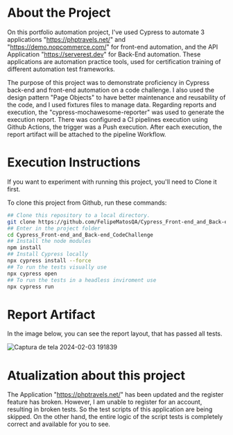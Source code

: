 # About the Project

On this portfolio automation project, I've used Cypress to automate 3 applications "https://phptravels.net/" and "https://demo.nopcommerce.com/" for front-end automation, and the API Application "https://serverest.dev" for Back-End automation. These applications are automation practice tools, used for certification training of different automation test frameworks.

The purpose of this project was to demonstrate proficiency in Cypress back-end and front-end automation on a code challenge. I also used the design pattern "Page Objects" to have better maintenance and reusability of the code, and I used fixtures files to manage data.
Regarding reports and execution, the "cypress-mochawesome-reporter" was used to generate the execution report. There was configured a CI pipelines execution using Github Actions, the trigger was a Push execution. After each execution, the report artifact will be attached to the pipeline Workflow.


# Execution Instructions

If you want to experiment with running this project, you'll need to Clone it first.

To clone this project from Github, run these commands:

```bash
## Clone this repository to a local directory.
git clone https://github.com/FelipeMatosQA/Cypress_Front-end_and_Back-end_CodeChallenge.git
## Enter in the project folder
cd Cypress_Front-end_and_Back-end_CodeChallenge
## Install the node modules
npm install
## Install Cypress locally
npx cypress install --force
## To run the tests visually use
npx cypress open
## To run the tests in a headless inviroment use
npx cypress run
```

# Report Artifact

In the image below, you can see the report layout, that has passed all tests.

![Captura de tela 2024-02-03 191839](https://github.com/FelipeMatosQA/Cypress_Front-end_and_Back-end_CodeChallenge/assets/121990373/d4dda023-0d7a-47df-a363-5f774f9e9fff)

# Atualization about this project

The Application "https://phptravels.net/" has been updated and the register feature has broken. However, I am unable to register for an account, resulting in broken tests.
So the test scripts of this application are being skipped.
On the other hand, the entire logic of the script tests is completely correct and available for you to see.
